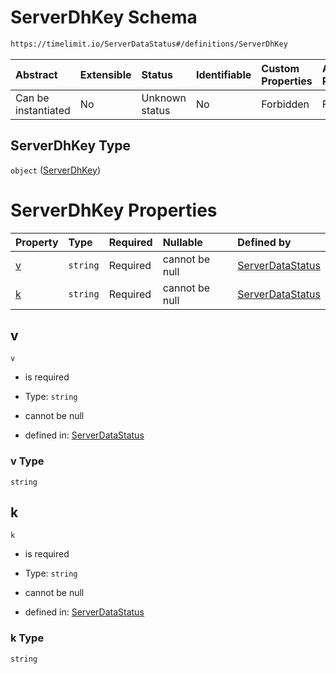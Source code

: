 # ServerDhKey Schema

```txt
https://timelimit.io/ServerDataStatus#/definitions/ServerDhKey
```



| Abstract            | Extensible | Status         | Identifiable | Custom Properties | Additional Properties | Access Restrictions | Defined In                                                                            |
| :------------------ | :--------- | :------------- | :----------- | :---------------- | :-------------------- | :------------------ | :------------------------------------------------------------------------------------ |
| Can be instantiated | No         | Unknown status | No           | Forbidden         | Forbidden             | none                | [ServerDataStatus.schema.json\*](ServerDataStatus.schema.json "open original schema") |

## ServerDhKey Type

`object` ([ServerDhKey](serverdatastatus-definitions-serverdhkey.md))

# ServerDhKey Properties

| Property | Type     | Required | Nullable       | Defined by                                                                                                                                                 |
| :------- | :------- | :------- | :------------- | :--------------------------------------------------------------------------------------------------------------------------------------------------------- |
| [v](#v)  | `string` | Required | cannot be null | [ServerDataStatus](serverdatastatus-definitions-serverdhkey-properties-v.md "https://timelimit.io/ServerDataStatus#/definitions/ServerDhKey/properties/v") |
| [k](#k)  | `string` | Required | cannot be null | [ServerDataStatus](serverdatastatus-definitions-serverdhkey-properties-k.md "https://timelimit.io/ServerDataStatus#/definitions/ServerDhKey/properties/k") |

## v



`v`

*   is required

*   Type: `string`

*   cannot be null

*   defined in: [ServerDataStatus](serverdatastatus-definitions-serverdhkey-properties-v.md "https://timelimit.io/ServerDataStatus#/definitions/ServerDhKey/properties/v")

### v Type

`string`

## k



`k`

*   is required

*   Type: `string`

*   cannot be null

*   defined in: [ServerDataStatus](serverdatastatus-definitions-serverdhkey-properties-k.md "https://timelimit.io/ServerDataStatus#/definitions/ServerDhKey/properties/k")

### k Type

`string`
